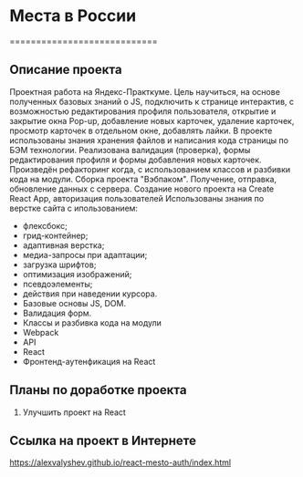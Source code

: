 # **Места в России**

============================

## **Описание проекта**

Проектная работа на Яндекс-Практкуме.
Цель научиться, на основе полученных базовых знаний о JS, подключить к странице интерактив,
с возможностью редактирования профиля пользователя, открытие и закрытие окна Pop-up, добавление
новых карточек, удаление карточек, просмотр карточек в отдельном окне, добавлять лайки.
В проекте использованы знания хранения файлов и написания кода страницы по БЭМ технологии.
Реализована валидация (проверка), формы редактирования профиля и формы добавления новых карточек.
Произведён рефакторинг когда, с использованием классов и разбивки кода на модули.
Сборка проекта "Вэбпаком". Получение, отправка, обновление данных с сервера.
Создание нового проекта на Create React App, авторизация пользователей
Использованы знания по верстке сайта с ипользованием:

* флексбокс;
* грид-контейнер;
* адаптивная верстка;
* медиа-запросы при адаптации;
* загрузка шрифтов;
* оптимизация изображений;
* псевдоэлементы;
* действия при наведении курсора.
* Базовые основы JS, DOM.
* Валидация форм.
* Классы и разбивка кода на модули
* Webpack
* API
* React
* Фронтенд-аутенфикация на React

## **Планы по доработке проекта**

1. Улучшить проект на React

## **Ссылка на проект в Интернете**

   <https://alexvalyshev.github.io/react-mesto-auth/index.html>

